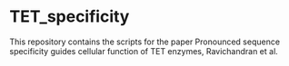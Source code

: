 # TET_specificity
This repository contains the scripts for the paper Pronounced sequence specificity guides cellular function of TET enzymes, Ravichandran et al.
